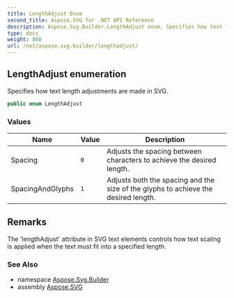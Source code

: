 ```yaml
---
title: LengthAdjust Enum
second_title: Aspose.SVG for .NET API Reference
description: Aspose.Svg.Builder.LengthAdjust enum. Specifies how text length adjustments are made in SVG
type: docs
weight: 860
url: /net/aspose.svg.builder/lengthadjust/
---
```

## LengthAdjust enumeration

Specifies how text length adjustments are made in SVG.

```csharp
public enum LengthAdjust
```

### Values

| Name | Value | Description |
| --- | --- | --- |
| Spacing | `0` | Adjusts the spacing between characters to achieve the desired length. |
| SpacingAndGlyphs | `1` | Adjusts both the spacing and the size of the glyphs to achieve the desired length. |

## Remarks

The 'lengthAdjust' attribute in SVG text elements controls how text scaling is applied when the text must fit into a specified length.

### See Also

* namespace [Aspose.Svg.Builder](../../aspose.svg.builder/)
* assembly [Aspose.SVG](../../)

